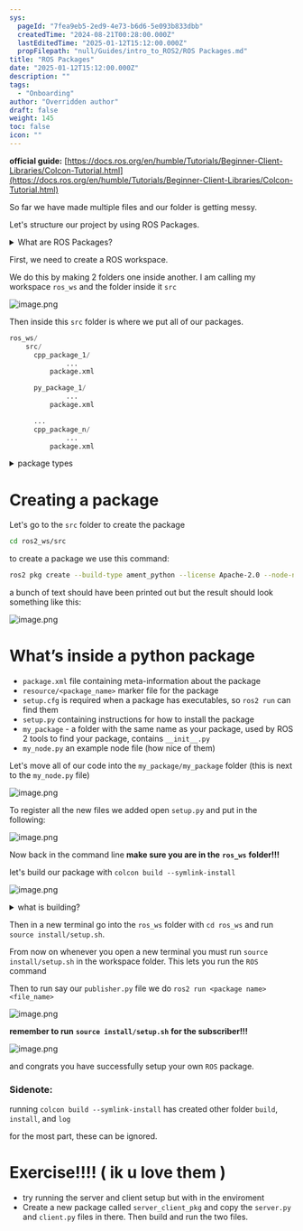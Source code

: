```yaml
---
sys:
  pageId: "7fea9eb5-2ed9-4e73-b6d6-5e093b833dbb"
  createdTime: "2024-08-21T00:28:00.000Z"
  lastEditedTime: "2025-01-12T15:12:00.000Z"
  propFilepath: "null/Guides/intro_to_ROS2/ROS Packages.md"
title: "ROS Packages"
date: "2025-01-12T15:12:00.000Z"
description: ""
tags:
  - "Onboarding"
author: "Overridden author"
draft: false
weight: 145
toc: false
icon: ""
---
```


**official guide:** [https://docs.ros.org/en/humble/Tutorials/Beginner-Client-Libraries/Colcon-Tutorial.html](https://docs.ros.org/en/humble/Tutorials/Beginner-Client-Libraries/Colcon-Tutorial.html)

So far we have made multiple files and our folder is getting messy.

Let's structure our project by using ROS Packages.

<details>

<summary>What are ROS Packages?</summary>

ROS Packages are, as the name implies, packages of code that are highly sharable between ROS developers.

They consist of a folder, `package.xml` file, and source code

```python
      cpp_package_1/
		      ... imagine much code files here ..
          package.xml
```

</details>

First, we need to create a ROS workspace.

We do this by making 2 folders one inside another. I am calling my workspace `ros_ws` and the folder inside it `src`

![image.png](https://prod-files-secure.s3.us-west-2.amazonaws.com/d518164a-d88e-44d1-a4ee-3adb3bd8bce0/70706947-fd18-4537-a67b-e12946812d31/image.png?X-Amz-Algorithm=AWS4-HMAC-SHA256&X-Amz-Content-Sha256=UNSIGNED-PAYLOAD&X-Amz-Credential=ASIAZI2LB4666I4BZCUM%2F20250205%2Fus-west-2%2Fs3%2Faws4_request&X-Amz-Date=20250205T003550Z&X-Amz-Expires=3600&X-Amz-Security-Token=IQoJb3JpZ2luX2VjECAaCXVzLXdlc3QtMiJHMEUCIFvgm9UZCwYc1DIbNe2KhrEkSyveiCBeD9A%2BYODwM%2FRvAiEA3YeqQM5UL8W8Emhe%2F4aBxIRFpRmF8sW2sllF%2FNDFCc4q%2FwMIORAAGgw2Mzc0MjMxODM4MDUiDNJc0HkOKosZmZsvrSrcA%2FFyZ3suUK4NzuSp9eNr96ZQLo1dk97nx5J45tPbyo94a%2FJDNq7ayPy1QvsWmzvMpOyJccZXdYsH5ye%2FnDfwOs7bYa34al%2FvFpHsykiCnOvjMuEU%2FbQj3hPU09r62%2B1sNjHIf2xrWcMkV7vTQQ3MjJ3gkPiT1lLepwGQdqQn7TBohTHwTU7LaXoZ0S4YQeNp%2BxD7mBgrQdcqNySR9pAaEqyWIrrNqY7UFAzhotcDDArDLqveZS1rNmvop05wS3o14JkwcelGHP49gm8BVK0zM17fogsQ3a0c6Squ1bSoX0FqkUYkEHO7YQW78lPxeIlwOlv%2BPZFi65h7wl4InGlDQr5sBHiQAsHcR%2BrKJCydVx5oDDL0WD2dPIaFnMTaewC9B%2F23ibroAmltmhI%2FJktDVzIzMITftfdrKTcVc0z%2BzXLhYIxq9o9tN3pnobe22Ow28D9%2BcFeCJNRUoV7LT251dpvpwaackYsUa3bBEf8ese4x3veY4%2Bwsn7IMr7Ajzfjyc33DKsuTBLRbYfLhZMtw0K%2F9Rh78DFKLabMINdol7TAeWOgVc3raYQpMDN0h9nd9VV2EOMTh2q%2BqsNVKOXYB5vCplohjTQJIhBWfJTummjICZUW6Q%2B8jJIEFLoBTMIDPir0GOqUBE80Cqt9zQoEX16s8HXp%2BVCj5fr0hY63U3Qj86xST6dlHlXgQbNs%2FqIVLM2FLnlX8qXodidLc0TGobwWNk20UMhdWNLswljIYTPL5TNxeNhPDCqzBzucAJZcu3YYRzARIM9LBP1z0XAr2NhmW%2BhVTwqqfTCze5S3InB26qDAJ4h%2FTCum%2B%2FZUPZ4lR48XmXbxupAoqEZ30RujSAxcUVYD1HyAJf%2Fp4&X-Amz-Signature=8a746aadfac77f7ef38047de9db3ee98ca1815861a3a73f566378e134553d025&X-Amz-SignedHeaders=host&x-id=GetObject)

Then inside this `src` folder is where we put all of our packages.

```python
ros_ws/
    src/
      cpp_package_1/
		      ...
          package.xml

      py_package_1/
		      ...
          package.xml

      ...
      cpp_package_n/
		      ...
          package.xml

```

<details>

<summary>package types</summary>

packages can be either `C++` or python.

the intern file structure is different for each but for this guide we will stick to creating python packages

</details>

# Creating a package

Let's go to the `src` folder to create the package

```bash
cd ros2_ws/src
```

to create a package we use this command:

```bash
ros2 pkg create --build-type ament_python --license Apache-2.0 --node-name my_node my_package
```

a bunch of text should have been printed out but the result should look something like this:

![image.png](https://prod-files-secure.s3.us-west-2.amazonaws.com/d518164a-d88e-44d1-a4ee-3adb3bd8bce0/e6cf1e3f-8512-4a3e-b131-079f800bf3e8/image.png?X-Amz-Algorithm=AWS4-HMAC-SHA256&X-Amz-Content-Sha256=UNSIGNED-PAYLOAD&X-Amz-Credential=ASIAZI2LB4666I4BZCUM%2F20250205%2Fus-west-2%2Fs3%2Faws4_request&X-Amz-Date=20250205T003550Z&X-Amz-Expires=3600&X-Amz-Security-Token=IQoJb3JpZ2luX2VjECAaCXVzLXdlc3QtMiJHMEUCIFvgm9UZCwYc1DIbNe2KhrEkSyveiCBeD9A%2BYODwM%2FRvAiEA3YeqQM5UL8W8Emhe%2F4aBxIRFpRmF8sW2sllF%2FNDFCc4q%2FwMIORAAGgw2Mzc0MjMxODM4MDUiDNJc0HkOKosZmZsvrSrcA%2FFyZ3suUK4NzuSp9eNr96ZQLo1dk97nx5J45tPbyo94a%2FJDNq7ayPy1QvsWmzvMpOyJccZXdYsH5ye%2FnDfwOs7bYa34al%2FvFpHsykiCnOvjMuEU%2FbQj3hPU09r62%2B1sNjHIf2xrWcMkV7vTQQ3MjJ3gkPiT1lLepwGQdqQn7TBohTHwTU7LaXoZ0S4YQeNp%2BxD7mBgrQdcqNySR9pAaEqyWIrrNqY7UFAzhotcDDArDLqveZS1rNmvop05wS3o14JkwcelGHP49gm8BVK0zM17fogsQ3a0c6Squ1bSoX0FqkUYkEHO7YQW78lPxeIlwOlv%2BPZFi65h7wl4InGlDQr5sBHiQAsHcR%2BrKJCydVx5oDDL0WD2dPIaFnMTaewC9B%2F23ibroAmltmhI%2FJktDVzIzMITftfdrKTcVc0z%2BzXLhYIxq9o9tN3pnobe22Ow28D9%2BcFeCJNRUoV7LT251dpvpwaackYsUa3bBEf8ese4x3veY4%2Bwsn7IMr7Ajzfjyc33DKsuTBLRbYfLhZMtw0K%2F9Rh78DFKLabMINdol7TAeWOgVc3raYQpMDN0h9nd9VV2EOMTh2q%2BqsNVKOXYB5vCplohjTQJIhBWfJTummjICZUW6Q%2B8jJIEFLoBTMIDPir0GOqUBE80Cqt9zQoEX16s8HXp%2BVCj5fr0hY63U3Qj86xST6dlHlXgQbNs%2FqIVLM2FLnlX8qXodidLc0TGobwWNk20UMhdWNLswljIYTPL5TNxeNhPDCqzBzucAJZcu3YYRzARIM9LBP1z0XAr2NhmW%2BhVTwqqfTCze5S3InB26qDAJ4h%2FTCum%2B%2FZUPZ4lR48XmXbxupAoqEZ30RujSAxcUVYD1HyAJf%2Fp4&X-Amz-Signature=40cd15adac9a4ab977d682bfd6a4f50b762bc55efc6a3dabdd687f75b419a7f4&X-Amz-SignedHeaders=host&x-id=GetObject)

# What’s inside a python package

- `package.xml` file containing meta-information about the package
- `resource/<package_name>` marker file for the package
- `setup.cfg` is required when a package has executables, so `ros2 run` can find them
- `setup.py` containing instructions for how to install the package
- `my_package` - a folder with the same name as your package, used by ROS 2 tools to find your package, contains `__init__.py`
- `my_node.py` an example node file (how nice of them)

Let's move all of our code into the `my_package/my_package` folder (this is next to the `my_node.py` file)

![image.png](https://prod-files-secure.s3.us-west-2.amazonaws.com/d518164a-d88e-44d1-a4ee-3adb3bd8bce0/9ce58f11-0da9-4d3e-b86d-506a9685d378/image.png?X-Amz-Algorithm=AWS4-HMAC-SHA256&X-Amz-Content-Sha256=UNSIGNED-PAYLOAD&X-Amz-Credential=ASIAZI2LB4666I4BZCUM%2F20250205%2Fus-west-2%2Fs3%2Faws4_request&X-Amz-Date=20250205T003550Z&X-Amz-Expires=3600&X-Amz-Security-Token=IQoJb3JpZ2luX2VjECAaCXVzLXdlc3QtMiJHMEUCIFvgm9UZCwYc1DIbNe2KhrEkSyveiCBeD9A%2BYODwM%2FRvAiEA3YeqQM5UL8W8Emhe%2F4aBxIRFpRmF8sW2sllF%2FNDFCc4q%2FwMIORAAGgw2Mzc0MjMxODM4MDUiDNJc0HkOKosZmZsvrSrcA%2FFyZ3suUK4NzuSp9eNr96ZQLo1dk97nx5J45tPbyo94a%2FJDNq7ayPy1QvsWmzvMpOyJccZXdYsH5ye%2FnDfwOs7bYa34al%2FvFpHsykiCnOvjMuEU%2FbQj3hPU09r62%2B1sNjHIf2xrWcMkV7vTQQ3MjJ3gkPiT1lLepwGQdqQn7TBohTHwTU7LaXoZ0S4YQeNp%2BxD7mBgrQdcqNySR9pAaEqyWIrrNqY7UFAzhotcDDArDLqveZS1rNmvop05wS3o14JkwcelGHP49gm8BVK0zM17fogsQ3a0c6Squ1bSoX0FqkUYkEHO7YQW78lPxeIlwOlv%2BPZFi65h7wl4InGlDQr5sBHiQAsHcR%2BrKJCydVx5oDDL0WD2dPIaFnMTaewC9B%2F23ibroAmltmhI%2FJktDVzIzMITftfdrKTcVc0z%2BzXLhYIxq9o9tN3pnobe22Ow28D9%2BcFeCJNRUoV7LT251dpvpwaackYsUa3bBEf8ese4x3veY4%2Bwsn7IMr7Ajzfjyc33DKsuTBLRbYfLhZMtw0K%2F9Rh78DFKLabMINdol7TAeWOgVc3raYQpMDN0h9nd9VV2EOMTh2q%2BqsNVKOXYB5vCplohjTQJIhBWfJTummjICZUW6Q%2B8jJIEFLoBTMIDPir0GOqUBE80Cqt9zQoEX16s8HXp%2BVCj5fr0hY63U3Qj86xST6dlHlXgQbNs%2FqIVLM2FLnlX8qXodidLc0TGobwWNk20UMhdWNLswljIYTPL5TNxeNhPDCqzBzucAJZcu3YYRzARIM9LBP1z0XAr2NhmW%2BhVTwqqfTCze5S3InB26qDAJ4h%2FTCum%2B%2FZUPZ4lR48XmXbxupAoqEZ30RujSAxcUVYD1HyAJf%2Fp4&X-Amz-Signature=32ac01447ef46cb4504abc2088e76597db606e88812bfb03d5c541f03f705f4e&X-Amz-SignedHeaders=host&x-id=GetObject)

To register all the new files we added open `setup.py` and put in the following:

![image.png](https://prod-files-secure.s3.us-west-2.amazonaws.com/d518164a-d88e-44d1-a4ee-3adb3bd8bce0/1cd7c262-4cae-4496-9d75-c178537d24a2/image.png?X-Amz-Algorithm=AWS4-HMAC-SHA256&X-Amz-Content-Sha256=UNSIGNED-PAYLOAD&X-Amz-Credential=ASIAZI2LB4666I4BZCUM%2F20250205%2Fus-west-2%2Fs3%2Faws4_request&X-Amz-Date=20250205T003550Z&X-Amz-Expires=3600&X-Amz-Security-Token=IQoJb3JpZ2luX2VjECAaCXVzLXdlc3QtMiJHMEUCIFvgm9UZCwYc1DIbNe2KhrEkSyveiCBeD9A%2BYODwM%2FRvAiEA3YeqQM5UL8W8Emhe%2F4aBxIRFpRmF8sW2sllF%2FNDFCc4q%2FwMIORAAGgw2Mzc0MjMxODM4MDUiDNJc0HkOKosZmZsvrSrcA%2FFyZ3suUK4NzuSp9eNr96ZQLo1dk97nx5J45tPbyo94a%2FJDNq7ayPy1QvsWmzvMpOyJccZXdYsH5ye%2FnDfwOs7bYa34al%2FvFpHsykiCnOvjMuEU%2FbQj3hPU09r62%2B1sNjHIf2xrWcMkV7vTQQ3MjJ3gkPiT1lLepwGQdqQn7TBohTHwTU7LaXoZ0S4YQeNp%2BxD7mBgrQdcqNySR9pAaEqyWIrrNqY7UFAzhotcDDArDLqveZS1rNmvop05wS3o14JkwcelGHP49gm8BVK0zM17fogsQ3a0c6Squ1bSoX0FqkUYkEHO7YQW78lPxeIlwOlv%2BPZFi65h7wl4InGlDQr5sBHiQAsHcR%2BrKJCydVx5oDDL0WD2dPIaFnMTaewC9B%2F23ibroAmltmhI%2FJktDVzIzMITftfdrKTcVc0z%2BzXLhYIxq9o9tN3pnobe22Ow28D9%2BcFeCJNRUoV7LT251dpvpwaackYsUa3bBEf8ese4x3veY4%2Bwsn7IMr7Ajzfjyc33DKsuTBLRbYfLhZMtw0K%2F9Rh78DFKLabMINdol7TAeWOgVc3raYQpMDN0h9nd9VV2EOMTh2q%2BqsNVKOXYB5vCplohjTQJIhBWfJTummjICZUW6Q%2B8jJIEFLoBTMIDPir0GOqUBE80Cqt9zQoEX16s8HXp%2BVCj5fr0hY63U3Qj86xST6dlHlXgQbNs%2FqIVLM2FLnlX8qXodidLc0TGobwWNk20UMhdWNLswljIYTPL5TNxeNhPDCqzBzucAJZcu3YYRzARIM9LBP1z0XAr2NhmW%2BhVTwqqfTCze5S3InB26qDAJ4h%2FTCum%2B%2FZUPZ4lR48XmXbxupAoqEZ30RujSAxcUVYD1HyAJf%2Fp4&X-Amz-Signature=92993a82f4d6f396cec8bd4671846da15b795bf5e16771786682aa8d985c434f&X-Amz-SignedHeaders=host&x-id=GetObject)

Now back in the command line **make sure you are in the** **`ros_ws`** **folder!!!**

let's build our package with `colcon build --symlink-install`

![image.png](https://prod-files-secure.s3.us-west-2.amazonaws.com/d518164a-d88e-44d1-a4ee-3adb3bd8bce0/2f2a0d27-b173-48fd-b189-5f5c0ce65619/image.png?X-Amz-Algorithm=AWS4-HMAC-SHA256&X-Amz-Content-Sha256=UNSIGNED-PAYLOAD&X-Amz-Credential=ASIAZI2LB4666I4BZCUM%2F20250205%2Fus-west-2%2Fs3%2Faws4_request&X-Amz-Date=20250205T003550Z&X-Amz-Expires=3600&X-Amz-Security-Token=IQoJb3JpZ2luX2VjECAaCXVzLXdlc3QtMiJHMEUCIFvgm9UZCwYc1DIbNe2KhrEkSyveiCBeD9A%2BYODwM%2FRvAiEA3YeqQM5UL8W8Emhe%2F4aBxIRFpRmF8sW2sllF%2FNDFCc4q%2FwMIORAAGgw2Mzc0MjMxODM4MDUiDNJc0HkOKosZmZsvrSrcA%2FFyZ3suUK4NzuSp9eNr96ZQLo1dk97nx5J45tPbyo94a%2FJDNq7ayPy1QvsWmzvMpOyJccZXdYsH5ye%2FnDfwOs7bYa34al%2FvFpHsykiCnOvjMuEU%2FbQj3hPU09r62%2B1sNjHIf2xrWcMkV7vTQQ3MjJ3gkPiT1lLepwGQdqQn7TBohTHwTU7LaXoZ0S4YQeNp%2BxD7mBgrQdcqNySR9pAaEqyWIrrNqY7UFAzhotcDDArDLqveZS1rNmvop05wS3o14JkwcelGHP49gm8BVK0zM17fogsQ3a0c6Squ1bSoX0FqkUYkEHO7YQW78lPxeIlwOlv%2BPZFi65h7wl4InGlDQr5sBHiQAsHcR%2BrKJCydVx5oDDL0WD2dPIaFnMTaewC9B%2F23ibroAmltmhI%2FJktDVzIzMITftfdrKTcVc0z%2BzXLhYIxq9o9tN3pnobe22Ow28D9%2BcFeCJNRUoV7LT251dpvpwaackYsUa3bBEf8ese4x3veY4%2Bwsn7IMr7Ajzfjyc33DKsuTBLRbYfLhZMtw0K%2F9Rh78DFKLabMINdol7TAeWOgVc3raYQpMDN0h9nd9VV2EOMTh2q%2BqsNVKOXYB5vCplohjTQJIhBWfJTummjICZUW6Q%2B8jJIEFLoBTMIDPir0GOqUBE80Cqt9zQoEX16s8HXp%2BVCj5fr0hY63U3Qj86xST6dlHlXgQbNs%2FqIVLM2FLnlX8qXodidLc0TGobwWNk20UMhdWNLswljIYTPL5TNxeNhPDCqzBzucAJZcu3YYRzARIM9LBP1z0XAr2NhmW%2BhVTwqqfTCze5S3InB26qDAJ4h%2FTCum%2B%2FZUPZ4lR48XmXbxupAoqEZ30RujSAxcUVYD1HyAJf%2Fp4&X-Amz-Signature=ba94b48e32107a5e5f832461f0f22eb3922186b919f89d08bf57a7869362b156&X-Amz-SignedHeaders=host&x-id=GetObject)

<details>

<summary>what is building?</summary>

if you are a CS major at Rose-Hulman you will learn the answer to this in CSSE132

but TLDR; is it combines all the code files into one program that can be run easily 

</details>

Then in a new terminal go into the `ros_ws` folder with `cd ros_ws` and run `source install/setup.sh`. 

From now on whenever you open a new terminal you must run `source install/setup.sh` in the workspace folder. This lets you run the `ROS` command

Then to run say our `publisher.py` file we do `ros2 run <package name> <file_name>`

![image.png](https://prod-files-secure.s3.us-west-2.amazonaws.com/d518164a-d88e-44d1-a4ee-3adb3bd8bce0/4f4b1219-3a44-4632-aa0a-ce3471699f59/image.png?X-Amz-Algorithm=AWS4-HMAC-SHA256&X-Amz-Content-Sha256=UNSIGNED-PAYLOAD&X-Amz-Credential=ASIAZI2LB4666I4BZCUM%2F20250205%2Fus-west-2%2Fs3%2Faws4_request&X-Amz-Date=20250205T003550Z&X-Amz-Expires=3600&X-Amz-Security-Token=IQoJb3JpZ2luX2VjECAaCXVzLXdlc3QtMiJHMEUCIFvgm9UZCwYc1DIbNe2KhrEkSyveiCBeD9A%2BYODwM%2FRvAiEA3YeqQM5UL8W8Emhe%2F4aBxIRFpRmF8sW2sllF%2FNDFCc4q%2FwMIORAAGgw2Mzc0MjMxODM4MDUiDNJc0HkOKosZmZsvrSrcA%2FFyZ3suUK4NzuSp9eNr96ZQLo1dk97nx5J45tPbyo94a%2FJDNq7ayPy1QvsWmzvMpOyJccZXdYsH5ye%2FnDfwOs7bYa34al%2FvFpHsykiCnOvjMuEU%2FbQj3hPU09r62%2B1sNjHIf2xrWcMkV7vTQQ3MjJ3gkPiT1lLepwGQdqQn7TBohTHwTU7LaXoZ0S4YQeNp%2BxD7mBgrQdcqNySR9pAaEqyWIrrNqY7UFAzhotcDDArDLqveZS1rNmvop05wS3o14JkwcelGHP49gm8BVK0zM17fogsQ3a0c6Squ1bSoX0FqkUYkEHO7YQW78lPxeIlwOlv%2BPZFi65h7wl4InGlDQr5sBHiQAsHcR%2BrKJCydVx5oDDL0WD2dPIaFnMTaewC9B%2F23ibroAmltmhI%2FJktDVzIzMITftfdrKTcVc0z%2BzXLhYIxq9o9tN3pnobe22Ow28D9%2BcFeCJNRUoV7LT251dpvpwaackYsUa3bBEf8ese4x3veY4%2Bwsn7IMr7Ajzfjyc33DKsuTBLRbYfLhZMtw0K%2F9Rh78DFKLabMINdol7TAeWOgVc3raYQpMDN0h9nd9VV2EOMTh2q%2BqsNVKOXYB5vCplohjTQJIhBWfJTummjICZUW6Q%2B8jJIEFLoBTMIDPir0GOqUBE80Cqt9zQoEX16s8HXp%2BVCj5fr0hY63U3Qj86xST6dlHlXgQbNs%2FqIVLM2FLnlX8qXodidLc0TGobwWNk20UMhdWNLswljIYTPL5TNxeNhPDCqzBzucAJZcu3YYRzARIM9LBP1z0XAr2NhmW%2BhVTwqqfTCze5S3InB26qDAJ4h%2FTCum%2B%2FZUPZ4lR48XmXbxupAoqEZ30RujSAxcUVYD1HyAJf%2Fp4&X-Amz-Signature=54c304195704b49244934d5893994b13b761a744e74cae50b41c2e3fdb498c7b&X-Amz-SignedHeaders=host&x-id=GetObject)

**remember to run** **`source install/setup.sh`** **for the subscriber!!!**

![image.png](https://prod-files-secure.s3.us-west-2.amazonaws.com/d518164a-d88e-44d1-a4ee-3adb3bd8bce0/02121119-dad4-49ec-8356-c956108b4243/image.png?X-Amz-Algorithm=AWS4-HMAC-SHA256&X-Amz-Content-Sha256=UNSIGNED-PAYLOAD&X-Amz-Credential=ASIAZI2LB4666I4BZCUM%2F20250205%2Fus-west-2%2Fs3%2Faws4_request&X-Amz-Date=20250205T003550Z&X-Amz-Expires=3600&X-Amz-Security-Token=IQoJb3JpZ2luX2VjECAaCXVzLXdlc3QtMiJHMEUCIFvgm9UZCwYc1DIbNe2KhrEkSyveiCBeD9A%2BYODwM%2FRvAiEA3YeqQM5UL8W8Emhe%2F4aBxIRFpRmF8sW2sllF%2FNDFCc4q%2FwMIORAAGgw2Mzc0MjMxODM4MDUiDNJc0HkOKosZmZsvrSrcA%2FFyZ3suUK4NzuSp9eNr96ZQLo1dk97nx5J45tPbyo94a%2FJDNq7ayPy1QvsWmzvMpOyJccZXdYsH5ye%2FnDfwOs7bYa34al%2FvFpHsykiCnOvjMuEU%2FbQj3hPU09r62%2B1sNjHIf2xrWcMkV7vTQQ3MjJ3gkPiT1lLepwGQdqQn7TBohTHwTU7LaXoZ0S4YQeNp%2BxD7mBgrQdcqNySR9pAaEqyWIrrNqY7UFAzhotcDDArDLqveZS1rNmvop05wS3o14JkwcelGHP49gm8BVK0zM17fogsQ3a0c6Squ1bSoX0FqkUYkEHO7YQW78lPxeIlwOlv%2BPZFi65h7wl4InGlDQr5sBHiQAsHcR%2BrKJCydVx5oDDL0WD2dPIaFnMTaewC9B%2F23ibroAmltmhI%2FJktDVzIzMITftfdrKTcVc0z%2BzXLhYIxq9o9tN3pnobe22Ow28D9%2BcFeCJNRUoV7LT251dpvpwaackYsUa3bBEf8ese4x3veY4%2Bwsn7IMr7Ajzfjyc33DKsuTBLRbYfLhZMtw0K%2F9Rh78DFKLabMINdol7TAeWOgVc3raYQpMDN0h9nd9VV2EOMTh2q%2BqsNVKOXYB5vCplohjTQJIhBWfJTummjICZUW6Q%2B8jJIEFLoBTMIDPir0GOqUBE80Cqt9zQoEX16s8HXp%2BVCj5fr0hY63U3Qj86xST6dlHlXgQbNs%2FqIVLM2FLnlX8qXodidLc0TGobwWNk20UMhdWNLswljIYTPL5TNxeNhPDCqzBzucAJZcu3YYRzARIM9LBP1z0XAr2NhmW%2BhVTwqqfTCze5S3InB26qDAJ4h%2FTCum%2B%2FZUPZ4lR48XmXbxupAoqEZ30RujSAxcUVYD1HyAJf%2Fp4&X-Amz-Signature=30642d80157d87c7ca1354134a31fcd88b2bb6863adbd77ded698c0baf872ed8&X-Amz-SignedHeaders=host&x-id=GetObject)

and congrats you have successfully setup your own `ROS` package.

### Sidenote:

running `colcon build --symlink-install` has created other folder `build`, `install`, and `log`

for the most part, these can be ignored.

# Exercise!!!! ( ik u love them )

- try running the server and client setup but with in the enviroment
- Create a new package called `server_client_pkg` and copy the `server.py` and `client.py` files in there. Then build and run the two files.

